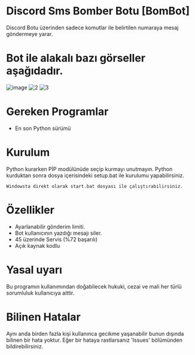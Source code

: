 
# Discord Sms Bomber Botu [BomBot]
Discord Botu üzerinden sadece komutlar ile belirtilen numaraya mesaj göndermeye yarar.

# Bot ile alakalı bazı görseller aşağıdadır.

![image](https://cdn.discordapp.com/attachments/1076259214751715380/1092467714032947200/Hyn8dHhVPUgAAAAASUVORK5CYII.png)
![2](https://cdn.discordapp.com/attachments/1076259214751715380/1092467895025533001/image.png)
![3](https://cdn.discordapp.com/attachments/1076259214751715380/1092467969809977417/image.png)
# Gereken Programlar
- En son Python sürümü
# Kurulum
Python kurarken PİP modülünüde seçip kurmayı unutmayın.
Python kurduktan sonra dosya içerisindeki setup.bat ile kurulumu yapabilirsiniz.
```
Windowsta direkt olarak start.bat dosyası ile çalıştırabilirsiniz.
```
# Özellikler
- Ayarlanabilir gönderim limiti.
- Bot kullanıcının yazdığı mesajı siler.
- 45 üzerinde Servis (%72 başarılı)
- Açık kaynak kodlu
# Yasal uyarı
Bu programın kullanımından doğabilecek hukuki, cezai ve mali her türlü sorumluluk kullanıcıya aittir.
# Bilinen Hatalar
Aynı anda birden fazla kişi kullanınca gecikme yaşanabilir bunun dışında bilinen bir hata yoktur. 
Eğer bir hataya rastlarsanız 'Issues' bölümünden bildirebilirsiniz.
